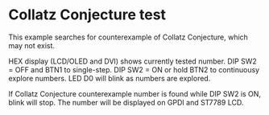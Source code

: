 # Collatz Conjecture test

This example searches for counterexample of Collatz Conjecture,
which may not exist.

HEX display (LCD/OLED and DVI) shows currently tested number.
DIP SW2 = OFF and BTN1 to single-step.
DIP SW2 = ON or hold BTN2 to continuousy explore numbers.
LED D0 will blink as numbers are explored.

If Collatz Conjecture counterexample number is found while
DIP SW2 is ON, blink will stop.
The number will be displayed on GPDI and ST7789 LCD.

